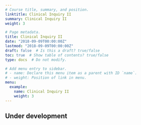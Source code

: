 ```yaml
---
# Course title, summary, and position.
linktitle: Clinical Inquiry II
summary: Clinical Inquiry II
weight: 3

# Page metadata.
title: Clinical Inquiry II
date: "2018-09-09T00:00:00Z"
lastmod: "2018-09-09T00:00:00Z"
draft: false  # Is this a draft? true/false
toc: true  # Show table of contents? true/false
type: docs  # Do not modify.

# Add menu entry to sidebar.
# - name: Declare this menu item as a parent with ID `name`.
# - weight: Position of link in menu.
menu:
  example:
    name: Clinical Inquiry II
    weight: 3
---
```


## Under development
